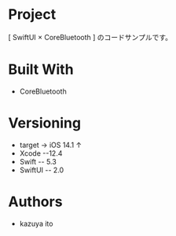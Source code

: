 # Project
[ SwiftUI × CoreBluetooth ] のコードサンプルです。
# Built With
* CoreBluetooth
# Versioning
* target -> iOS 14.1 ↑
* Xcode --12.4
* Swift -- 5.3
* SwiftUI -- 2.0
# Authors
* kazuya ito

